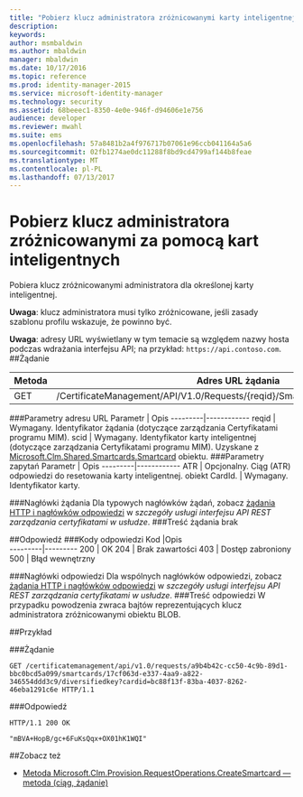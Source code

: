 ```yaml
---
title: "Pobierz klucz administratora zróżnicowanymi karty inteligentnej | Dokumentacja firmy Microsoft"
description: 
keywords: 
author: msmbaldwin
ms.author: mbaldwin
manager: mbaldwin
ms.date: 10/17/2016
ms.topic: reference
ms.prod: identity-manager-2015
ms.service: microsoft-identity-manager
ms.technology: security
ms.assetid: 68beeec1-8350-4e0e-946f-d94606e1e756
audience: developer
ms.reviewer: mwahl
ms.suite: ems
ms.openlocfilehash: 57a8481b2a4f976717b07061e96ccb041164a5a6
ms.sourcegitcommit: 02fb1274ae0dc11288f8bd9cd4799af144b8feae
ms.translationtype: MT
ms.contentlocale: pl-PL
ms.lasthandoff: 07/13/2017
---
```

# <a name="get-smartcard-diversified-admin-key"></a>Pobierz klucz administratora zróżnicowanymi za pomocą kart inteligentnych
Pobiera klucz zróżnicowanymi administratora dla określonej karty inteligentnej.

**Uwaga**: klucz administratora musi tylko zróżnicowane, jeśli zasady szablonu profilu wskazuje, że powinno być.

**Uwaga**: adresy URL wyświetlany w tym temacie są względem nazwy hosta podczas wdrażania interfejsu API; na przykład: `https://api.contoso.com`.
##<a name="request"></a>Żądanie


Metoda  |Adres URL żądania  
---------|---------
GET     |/CertificateManagement/API/V1.0/Requests/{reqid}/SmartCards/{scid}/diversifiedkey

###<a name="url-parameters"></a>Parametry adresu URL
Parametr | Opis
---------|------------
reqid | Wymagany. Identyfikator żądania (dotyczące zarządzania Certyfikatami programu MIM).
scid | Wymagany. Identyfikator karty inteligentnej (dotyczące zarządzania Certyfikatami programu MIM). Uzyskane z [Microsoft.Clm.Shared.Smartcards.Smartcard](http://msdn.microsoft.com/library/microsoft.clm.shared.smartcards.smartcard.aspx) obiektu.
###<a name="query-parameters"></a>Parametry zapytań
Parametr | Opis
---------|------------
ATR | Opcjonalny. Ciąg (ATR) odpowiedzi do resetowania karty inteligentnej.
obiekt CardId. | Wymagany. Identyfikator karty.

###<a name="request-headers"></a>Nagłówki żądania
Dla typowych nagłówków żądań, zobacz [żądania HTTP i nagłówków odpowiedzi](certificate-management-rest-api-service-details.md#http-request-and-response-headers) w *szczegóły usługi interfejsu API REST zarządzania certyfikatami w usłudze*.
###<a name="request-body"></a>Treść żądania
brak

##<a name="response"></a>Odpowiedź
###<a name="response-codes"></a>Kody odpowiedzi
Kod  |Opis  
---------|---------
200     | OK
204 | Brak zawartości
403 | Dostęp zabroniony
500 | Błąd wewnętrzny

###<a name="response-headers"></a>Nagłówki odpowiedzi
Dla wspólnych nagłówków odpowiedzi, zobacz [żądania HTTP i nagłówków odpowiedzi](certificate-management-rest-api-service-details.md#http-request-and-response-headers) w *szczegóły usługi interfejsu API REST zarządzania certyfikatami w usłudze*.
###<a name="response-body"></a>Treść odpowiedzi
W przypadku powodzenia zwraca bajtów reprezentujących klucz administratora zróżnicowanymi obiektu BLOB.

##<a name="example"></a>Przykład

###<a name="request"></a>Żądanie
```
GET /certificatemanagement/api/v1.0/requests/a9b4b42c-cc50-4c9b-89d1-bbc0bcd5a099/smartcards/17cf063d-e337-4aa9-a822-346554ddd3c9/diversifiedkey?cardid=bc88f13f-83ba-4037-8262-46eba1291c6e HTTP/1.1
```
###<a name="response"></a>Odpowiedź
```
HTTP/1.1 200 OK

"mBVA+HopB/gc+6FuKsQqx+OX01hK1WQI"
```       
##<a name="see-also"></a>Zobacz też

- [Metoda Microsoft.Clm.Provision.RequestOperations.CreateSmartcard — metoda (ciąg, żądanie)](https://msdn.microsoft.com/library/windows/desktop/bb456812.aspx)
